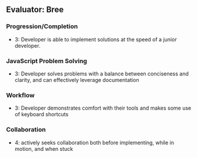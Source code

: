 ## Evaluator: Bree

### Progression/Completion
* 3: Developer is able to implement solutions at the speed of a junior developer.

### JavaScript Problem Solving
* 3: Developer solves problems with a balance between conciseness and clarity, and can effectively leverage documentation

### Workflow
* 3: Developer demonstrates comfort with their tools and makes some use of keyboard shortcuts

### Collaboration
* 4:  actively seeks collaboration both before implementing, while in motion, and when stuck
